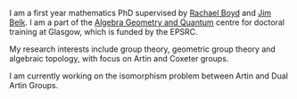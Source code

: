 
I am a first year mathematics PhD supervised by [Rachael Boyd](https://www.maths.gla.ac.uk/~rboyd/) and [Jim Belk](https://jimbelk.github.io/web/).
I am a part of the [Algebra Geometry and Quantum](https://www.agq-cdt.org/) centre for doctoral training at Glasgow, which is funded by the EPSRC.

My research interests include group theory, geometric group theory and algebraic topology, with focus on Artin and Coxeter groups.

I am currently working on the isomorphism problem between Artin and Dual Artin Groups.


